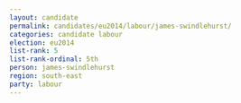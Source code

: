 ```yaml
---
layout: candidate
permalink: candidates/eu2014/labour/james-swindlehurst/
categories: candidate labour
election: eu2014
list-rank: 5
list-rank-ordinal: 5th
person: james-swindlehurst
region: south-east
party: labour
---
```

